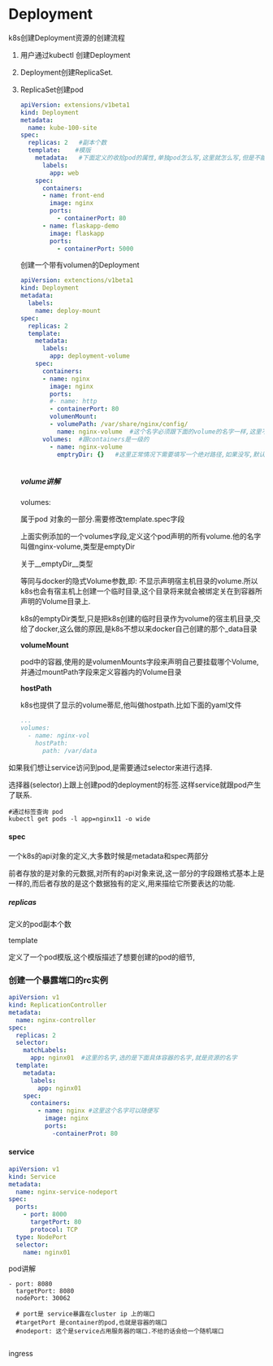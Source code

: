 # Deployment

k8s创建Deployment资源的创建流程

1. 用户通过kubectl 创建Deployment

2. Deployment创建ReplicaSet.

3. ReplicaSet创建pod

   ```yaml
   apiVersion: extensions/v1beta1
   kind: Deployment
   metadata:
     name: kube-100-site
   spec:
     replicas: 2   #副本个数
     template:    #模版
       metadata:   #下面定义的收拾pod的属性,单独pod怎么写,这里就怎么写,但是不能定义name
         labels:
           app: web
       spec:
         containers:
         - name: front-end
           image: nginx
           ports:
             - containerPort: 80
         - name: flaskapp-demo
           image: flaskapp
           ports:
             - containerPort: 5000
   ```

   创建一个带有volumen的Deployment

   ```yaml
   apiVersion: extenctions/v1beta1
   kind: Deployment
   metadata:
     labels:
       name: deploy-mount
   spec:
     replicas: 2
     template:
       metadata:
         labels:
           app: deployment-volume
       spec:
         containers:
         - name: nginx
           image: nginx
           ports:
           #- name: http
           - containerPort: 80
           volumenMount:
           - volumePath: /var/share/nginx/config/
             name: nginx-volume  #这个名字必须跟下面的volume的名字一样,这里不是声明,是引用.
         volumes:  #跟containers是一级的
           - name: nginx-volume
             emptryDir: {}   #这里正常情况下需要填写一个绝对路径,如果没写,默认在宿主机上就是容器中的目录.
           
   ```

   ##### volume讲解

   volumes:

   属于pod	对象的一部分.需要修改template.spec字段

   上面实例添加的一个volumes字段,定义这个pod声明的所有volume.他的名字叫做nginx-volume,类型是emptyDir

   关于__emptyDir__类型

      等同与docker的隐式Volume参数,即: 不显示声明宿主机目录的volume.所以k8s也会有宿主机上创建一个临时目录,这个目录将来就会被绑定关在到容器所声明的Volume目录上.

   k8s的emptyDir类型,只是把k8s创建的临时目录作为volume的宿主机目录,交给了docker,这么做的原因,是k8s不想以来docker自己创建的那个_data目录

   __volumeMount__

   pod中的容器,使用的是volumenMounts字段来声明自己要挂载哪个Volume,并通过mountPath字段来定义容器内的Volume目录

   __hostPath__

     k8s也提供了显示的volume蒂尼,他叫做hostpath.比如下面的yaml文件

   ```yaml
   ...
   volumes:
     - name: nginx-vol
       hostPath:
         path: /var/data
   ```

   

如果我们想让service访问到pod,是需要通过selector来进行选择.

选择器(selector)上跟上创建pod的deployment的标签.这样service就跟pod产生了联系.

```shell
#通过标签查询 pod
kubectl get pods -l app=nginx11 -o wide

```

#### spec

一个k8s的api对象的定义,大多数时候是metadata和spec两部分

前者存放的是对象的元数据,对所有的api对象来说,这一部分的字段跟格式基本上是一样的,而后者存放的是这个数据独有的定义,用来描绘它所要表达的功能.

##### replicas

定义的pod副本个数

template

定义了一个pod模版,这个模版描述了想要创建的pod的细节,



### 创建一个暴露端口的rc实例

```yaml
apiVersion: v1
kind: ReplicationController
metadata:
  name: nginx-controller
spec:
  replicas: 2
  selector:
    matchLabels:
      app: nginx01  #这里的名字,选的是下面具体容器的名字,就是资源的名字
  template:
    metadata:
      labels:
        app: nginx01
    spec:
      containers:
        - name: nginx #这里这个名字可以随便写
          image: nginx
          ports:
            -containerProt: 80
```

#### service

```yaml
apiVersion: v1
kind: Service
metadata:
  name: nginx-service-nodeport
spec:
  ports:
    - port: 8000
      targetPort: 80
      protocol: TCP
  type: NodePort
  selector:
    name: nginx01
```

pod讲解

```shell
- port: 8080
  targetPort: 8080
  nodePort: 30062
  
  # port是 service暴露在cluster ip 上的端口
  #targetPort 是container的pod,也就是容器的端口
  #nodeport: 这个是service占用服务器的端口.不给的话会给一个随机端口
  
```

ingress

